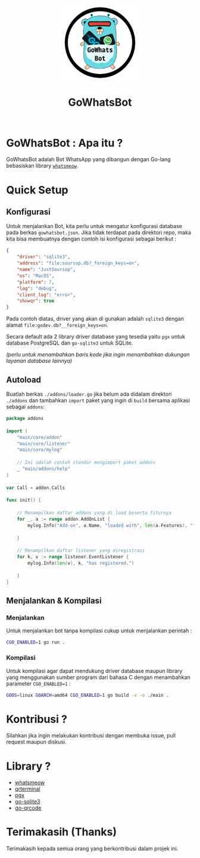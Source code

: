 <div align="center">
    <img src="gowhatsbot.png" width="40%" /><br>
    <h1>GoWhatsBot</h1>
    <br>
</div>

# GoWhatsBot : Apa itu ?
GoWhatsBot adalah Bot WhatsApp yang dibangun dengan Go-lang bebasiskan library [` whatsmeow `](https://github.com/tulir/whatsmeow).


# Quick Setup

## Konfigurasi
Untuk menjalankan Bot, kita perlu untuk mengatur konfigurasi database pada berkas ` gowhatsbot.json `. Jika tidak terdapat pada direktori repo, maka kita bisa membuatnya dengan contoh isi konfigurasi sebagai berikut :
``` json
{
    "driver": "sqlite3",
    "address": "file:soursop.db?_foreign_keys=on",
    "name": "JustSoursop",
    "os": "MacOS",
    "platform": 7,
    "log": "debug",
    "client_log": "error",
    "showqr": true
}
```
Pada contoh diatas, driver yang akan di gunakan adalah ` sqlite3 ` dengan alamat ` file:godev.db?__foreign_keys=on `.

Secara default ada 2 library driver database yang tesedia yaitu ` pgx ` untuk database PostgreSQL dan ` go-sqlite3 ` untuk SQLite.

_(perlu untuk menambahkan baris kode jika ingin menambahkan dukungan layanan database lainnya)_

## Autoload

Buatlah berkas ` ./addons/loader.go ` jika belum ada didalam direktori `./addons` dan tambahkan `import` paket yang ingin di `build` bersama aplikasi sebagai `addons`:

```go
package addons

import (
	"main/core/addon"
	"main/core/listener"
	"main/core/mylog"

	// Ini adalah contoh standar mengimport paket addons
	_ "main/addons/help"
)

var Call = addon.Calls

func init() {

	// Menampilkan daftar addons yang di load beserta fiturnya
	for _, a := range addon.AddOnList {
		mylog.Info("Add-on", a.Name, "loaded with", len(a.Features), "feature(s).")

	}

	// Menampilkan daftar listener yang diregistrasi
	for k, v := range listener.EventListener {
		mylog.Info(len(v), k, "has registered.")

	}
}
```

## Menjalankan & Kompilasi

### Menjalankan
Untuk menjalankan bot tanpa kompilasi cukup untuk menjalankan perintah :
```sh
CGO_ENABLED=1 go run .
```

### Kompilasi
Untuk kompilasi agar dapat mendukung driver database maupun library yang menggunakan sumber program dari bahasa C dengan menambahkan parameter `CGO_ENABLED=1` :
```sh
GOOS=linux GOARCH=amd64 CGO_ENABLED=1 go build -v -o ./main .

```

# Kontribusi ?
Silahkan jika ingin melakukan kontribusi dengan membuka issue, pull request maupun diskusi.

# Library ?
- [whatsmeow](https://go.mau.fi/whatsmeow)
- [qrterminal](https://github.com/mdp/qrterminal)
- [pgx](https://github.com/jackc/pgx)
- [go-sqlite3](https://github.com/mattn/go-sqlite3)
- [go-qrcode](https://github.com/skip2/go-qrcode)


# Terimakasih (Thanks)
Terimakasih kepada semua orang yang berkontribusi dalam projek ini.